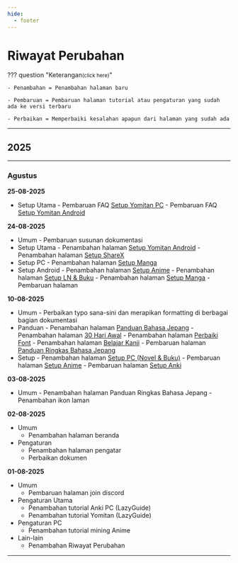 ```yaml
---
hide:
  - footer
---
```

# Riwayat Perubahan

??? question "Keterangan<small>(click here)</small>"

    - Penambahan = Penambahan halaman baru

    - Pembaruan = Pembaruan halaman tutorial atau pengaturan yang sudah ada ke versi terbaru

    - Perbaikan = Memperbaiki kesalahan apapun dari halaman yang sudah ada

---

## 2025

---

### Agustus

**25-08-2025**

- Setup Utama
       - Pembaruan FAQ [Setup Yomitan PC](setup-yomitan-pc-lazy-guide.md)
       - Pembaruan FAQ [Setup Yomitan Android](setup-yomitan-android-lazy-guide.md)

**24-08-2025**

- Umum
       - Pembaruan susunan dokumentasi
- Setup Utama
       - Penambahan halaman [Setup Yomitan Android](setup-yomitan-android-lazy-guide.md)
       - Penambahan halaman [Setup ShareX](setup-ShareX-pc.md)
- Setup PC
       - Penambahan halaman [Setup Manga](setup-manga-pc-lazy-guide.md)
- Setup Android
       - Penambahan halaman [Setup Anime](setup-anime-android-lazy-guide.md)
       - Penambahan halaman [Setup LN & Buku](setup-LN-android-lazy-guide.md)
       - Penambahan halaman [Setup Manga](setup-manga-android-lazy-guide.md)
       - Pembaruan halaman []()

**10-08-2025**

- Umum
       - Perbaikan typo sana-sini dan merapikan formatting di berbagai bagian dokumentasi
- Panduan
       - Penambahan halaman [Panduan Bahasa Jepang](panduan.md)
       - Penambahan halaman [30 Hari Awal](rutinitas-awal.md)
       - Penambahan halaman [Perbaiki Font](font.md)
       - Penambahan halaman [Belajar Kanji](kanji.md)
       - Pembaruan halaman [Panduan Ringkas Bahasa Jepang](panduan-ringkas-JP.md)
- Setup
       - Penambahan halaman [Setup PC (Novel & Buku)](setup-LN-pc-lazy-guide.md)
       - Pembaruan halaman [Setup Anime](setup-anime-pc-lazy-guide.md)
       - Pembaruan halaman [Setup Anki](setup-anki-pc-lazy-guide.md)

**03-08-2025**

- Umum
       - Penambahan halaman Panduan Ringkas Bahasa Jepang
       - Penambahan ikon laman

**02-08-2025**

- Umum
	- Penambahan halaman beranda
- Pengaturan
	- Penambahan halaman pengatar
	- Perbaikan dokumen

**01-08-2025**

- Umum
	- Pembaruan halaman join discord
- Pengaturan Utama
	- Penambahan tutorial Anki PC (LazyGuide)
	- Penambahan tutorial Yomitan (LazyGuide)
- Pengaturan PC
	- Penambahan tutorial mining Anime
- Lain-lain
	- Penambahan Riwayat Perubahan


---